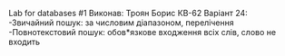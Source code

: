 Lab for databases #1 Виконав: Троян Борис КВ-62 
Варіант 24: 
-Звичайний пошук: за числовим діапазоном, перелічення 
-Повнотекстовий пошук: обов*язкове входження всіх слів, слово не входить 